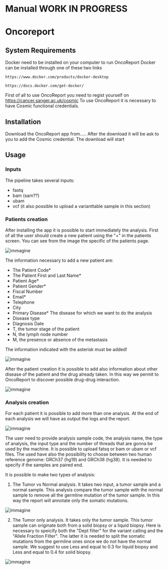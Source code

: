 # Manual WORK IN PROGRESS
# Oncoreport

## System Requirements

Docker need to be installed on your computer to run OncoReport
Docker can be installed through one of these two links

```
https://www.docker.com/products/docker-desktop

https://docs.docker.com/get-docker/
```

First of all to use OncoReport you need to regist yourself on https://cancer.sanger.ac.uk/cosmic
To use OncoReport it is necessary to have Cosmic functional credentials.

## Installation


Download the OncoReport app from.....
After the download it will be ask to you to add the Cosmic credential.
The download will start
 

## Usage 
### Inputs
The pipeline takes several inputs:
-	fastq  
-	bam (sam??)
-	ubam
-	vcf (it also possible to upload a varianttable sample in this section)

### Patients creation

After installing the app it is possible to start immediately the analysis.
First of all the user should create a new patient using the "+" in the patients screen.
You can see from the image the specific of the patients  page.


![immagine](https://user-images.githubusercontent.com/57007795/151526164-a1d0842f-474f-47f1-a13d-0ac3ca3f3a0f.png)


The information necessary to add a new patient are:
- The Patient Code*
- The Patient First and Last Name*
- Patient Age*
- Patient Gender*
- Fiscal Number
- Email*
- Telephone
- City
- Primary Disease* The disease for which we want to do the analysis
- Disease type
- Diagnosis Date
- T, the tumor stage of the patient
- N, the lymph node number
- M, the presence or absence of the metastasis


The information indicated with the asterisk must be added!

![immagine](https://user-images.githubusercontent.com/57007795/151539525-c646d215-331a-4c0a-a682-f529a2b7a03c.png)


After the patient creation it is possible to add also information about other disease of the patient and the drug already taken. 
In this way we permit to OncoReport to discover possible drug-drug interaction.

![immagine](https://user-images.githubusercontent.com/57007795/151528305-9143aa13-792c-4ca7-8285-539f54bef7ff.png)


### Analysis creation

For each patient it is possible to add more than one analysis. 
At the end of each analysis we will have as output the logs and the report.

![immagine](https://user-images.githubusercontent.com/57007795/151528763-78ee9838-b172-4e22-b13d-cb5ef015f184.png)


The user need to provide analysis sample code, the analysis name, the type of analysis, the input type and the number of threads that are gonna be used by the machine. It is possible to upload fatsq or bam or ubam or vcf files. The used have also the possibility to choose between two human reference genome: GRCh37 (hg19) and GRCh38 (hg38). It is needed to specify if the samples are paired end. 

It is possible to make two types of analysis:

1. The Tumor vs Normal analysis. It takes two input, a tumor sample and a normal sample. This analysis compare the tumor sample with the normal sample to remove all the germline mutation of the tumor sample. In this way the report will annotate only the somatic mutations. 


![immagine](https://user-images.githubusercontent.com/57007795/151537926-0c81f8b3-a467-478e-ab77-f789aee4cf60.png)

2. The Tumor only analysis. It takes only the tumor sample. This tumor sample can originate both from a solid biopsy or a liquid biopsy. Here is necessary to speicify both the "Dept filter" for the variant calling and the "Allele Fraction Filter". The latter it is needed to split the somatic mutations from the germline ones since we do not have the normal sample. We suggest to use Less and equal to 0.3 for liquid biopsy and Less and equal to 0.4 for solid biopsy.

![immagine](https://user-images.githubusercontent.com/57007795/151538534-f52ed764-bd03-4d1e-b4f9-ee0b69348ca9.png)
